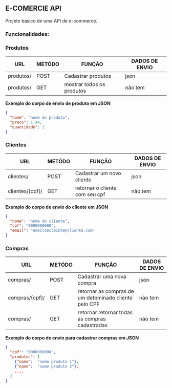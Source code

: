 ## E-COMERCIE API
Projeto básico de uma API de e-commerce.

### Funcionalidades:

### Produtos

URL   | METÓDO   | FUNÇÃO | DADOS DE ENVIO |
------|----------|--------|-------|
produtos/ | POST | Cadastrar produtos | json |
produtos/ | GET | mostrar todos os produtos | não tem |

**Exemplo do corpo de envio de produto em JSON**
```json
{
  "nome": "nome do produto",
  "preco": 1.44,
  "quantidade": 1
}
```
### Clientes

URL   | METÓDO   | FUNÇÃO | DADOS DE ENVIO |
------|----------|--------|-------|
clientes/ | POST | Cadastrar um novo cliente | json |
clientes/{cpf}/ | GET | retornar o cliente com seu cpf | não tem |

**Exemplo do corpo de envio do cliente em JSON**
```json
{
  "nome": "nome do cliente",
  "cpf": "0000000000",
  "email": "emaildocleinte@cliente.com"
}
```
### Compras

URL   | METÓDO   | FUNÇÃO | DADOS DE ENVIO |
------|----------|--------|-------|
compras/ | POST | Cadastrar uma nova compra | json |
compras/{cpf}/ | GET | retornar as compras de um deteminado cliente pelo CPF | não tem |
compras/ | GET | retornar retornar todas as compras cadastradas | não tem |

**Exemplo do corpo de envio para cadastrar compras em JSON**
```json
{
  "cpf": "0000000000",
  "produtos": [
    {"nome":  "nome produto 1"},
    {"nome":  "nome produto 2"}.
    ....
  ]
}
```